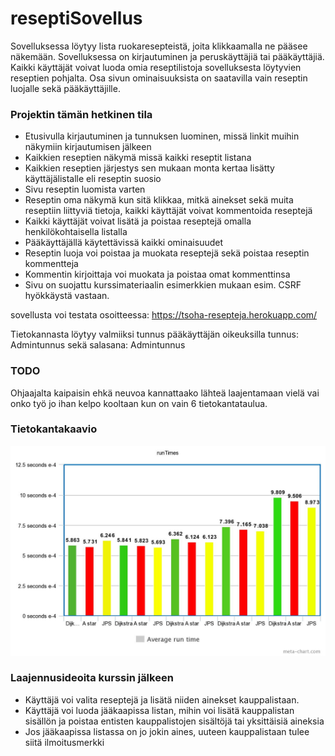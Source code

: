 # reseptiSovellus

Sovelluksessa löytyy lista ruokaresepteistä, joita klikkaamalla ne pääsee näkemään.
Sovelluksessa on kirjautuminen ja peruskäyttäjiä tai pääkäyttäjiä.
Kaikki käyttäjät voivat luoda omia reseptilistoja sovelluksesta löytyvien reseptien pohjalta.
Osa sivun ominaisuuksista on saatavilla vain reseptin luojalle sekä pääkäyttäjille.

### Projektin tämän hetkinen tila

* Etusivulla kirjautuminen ja tunnuksen luominen, missä linkit muihin näkymiin kirjautumisen jälkeen
* Kaikkien reseptien näkymä missä kaikki reseptit listana
* Kaikkien reseptien järjestys sen mukaan monta kertaa lisätty käyttäjälistalle eli reseptin suosio
* Sivu reseptin luomista varten
* Reseptin oma näkymä kun sitä klikkaa, mitkä ainekset sekä muita reseptiin liittyviä tietoja, kaikki käyttäjät voivat kommentoida reseptejä
* Kaikki käyttäjät voivat lisätä ja poistaa reseptejä omalla henkilökohtaisella listalla
* Pääkäyttäjällä käytettävissä kaikki ominaisuudet
* Reseptin luoja voi poistaa ja muokata reseptejä sekä poistaa reseptin kommentteja
* Kommentin kirjoittaja voi muokata ja poistaa omat kommenttinsa
* Sivu on suojattu kurssimateriaalin esimerkkien mukaan esim. CSRF hyökkäystä vastaan.

sovellusta voi testata osoitteessa:
https://tsoha-resepteja.herokuapp.com/

Tietokannasta löytyy valmiiksi tunnus pääkäyttäjän oikeuksilla
tunnus: Admintunnus
sekä salasana: Admintunnus


### TODO

Ohjaajalta kaipaisin ehkä neuvoa kannattaako lähteä laajentamaan vielä vai onko työ jo ihan kelpo kooltaan kun on vain 6 tietokantataulua.

### Tietokantakaavio

![RunTimes](https://github.com/synesteesia/pathAlgorithms/blob/master/documentation/runTime.jpeg)


### Laajennusideoita kurssin jälkeen

* Käyttäjä voi valita reseptejä ja lisätä niiden ainekset kauppalistaan.
* Käyttäjä voi luoda jääkaapissa listan, mihin voi lisätä kauppalistan sisällön ja poistaa entisten kauppalistojen sisältöjä tai yksittäisiä aineksia
* Jos jääkaapissa listassa on jo jokin aines, uuteen kauppalistaan tulee siitä ilmoitusmerkki


